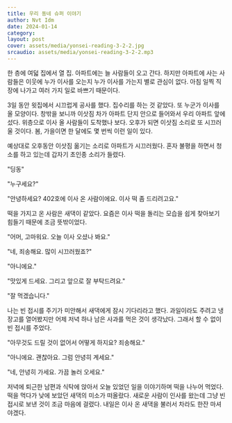 ```yaml
---
title: 우리 동네 슈퍼 이야기
author: Nvt Idm
date: 2024-01-14
category:
layout: post
cover: assets/media/yonsei-reading-3-2-2.jpg
srcaudio: assets/media/yonsei-reading-3-2-2.mp3
---
```

한 층에 여덟 집에서 열 집. 아파트에는 늘 사람들이 오고 간다. 하지만 아파트에 사는 사람들은 이웃에 누가 이사를 오는지 누가 이사를 가는지 별로 관심이 없다. 아침 일찍 직장에 나가고 여러 가지 일로 바쁘기 때문이다.

3일 동안 윗집에서 시끄럽게 공사를 했다. 집수리를 하는 것 같았다. 또 누군가 이사를 올 모양이다. 창밖을 보니까 이삿짐 차가 아파트 단지 안으로 들어와서 우리 아파트 앞에 섰다. 위층으로 이사 올 사람들이 도착했나 보다. 오후가 되면 이삿짐 소리로 또 시끄러울 것이다. 봄, 가을이면 한 달에도 몇 번씩 이런 일이 있다.

예상대로 오후동안 이삿짐 옮기는 소리로 아파트가 시끄러웠다. 혼자 불평을 하면서 청소를 하고 있는데 갑자기 초인종 소리가 들렸다.

"딩동"

"누구세요?"

"안녕하세요? 402호에 이사 온 사람이에요. 이사 떡 좀 드리려고요."

떡을 가지고 온 사람은 새댁이 같았다. 요즘은 이사 떡을 돌리는 모습을 쉽게 찾아보기 힘들기 때문에 조금 뜻밖이었다.

"어머, 고마워요. 오늘 이사 오셨나 봐요."

"네, 죄송해요. 많이 시끄러웠죠?"

"아니에요."

"맛있게 드세요. 그리고 앞으로 잘 부탁드려요."

"잘 먹겠습니다."

나는 빈 접시를 주기가 미안해서 새댁에게 잠시 기다리라고 했다. 과일이라도 주려고 냉장고를 열어봤지만 어제 저녁 하나 남은 사과를 먹은 것이 생각났다. 그래서 할 수 없이 빈 접시를 주었다.

"아무것도 드릴 것이 없어서 어떻게 하지요? 죄송해요."

"아니에요. 괜찮아요. 그럼 안녕히 계세요."

"네, 안녕히 가세요. 가끔 놀러 오세요."

저녁에 퇴근한 남편과 식탁에 앉아서 오늘 있었던 일을 이야기하며 떡을 나누어 먹었다. 떡을 먹다가 낮에 보았던 새댁의 미소가 떠올랐다. 새로운 사람이 인사를 왔는데 그냥 빈 접시로 보낸 것이 조금 마음에 걸렸다. 내일은 이사 온 새댁을 불러서 차라도 한잔 마셔야겠다.